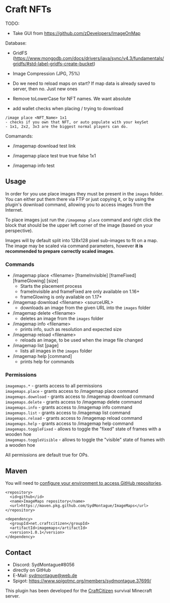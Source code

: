 # Craft NFTs

TODO:
- Take GUI from https://github.com/zDevelopers/ImageOnMap

Database:
- GridFS  (https://www.mongodb.com/docs/drivers/java/sync/v4.3/fundamentals/gridfs/#std-label-gridfs-create-bucket)
- Image Compression (JPG, 75%)
- Do we need to reload maps on start? If map data is already saved to server, then no. Just new ones

- Remove toLowerCase for NFT names. We want absolute
- add wallet checks when placing / trying to download

```
/image place <NFT_Name> 1x1
- checks if you own that NFT, or auto populate with your keySet
- 1x1, 2x2, 3x3 are the biggest normal players can do.
```


Comamands:
- /imagemap download test link
- /imagemap place test true true false 1x1

- /imagemap info test


## Usage
In order for you use place images they must be present in the `images` folder. You can either put them
there via FTP or just copying it, or by using the plugin's download command, allowing you to access
images from the Internet.

To place images just run the `/imagemap place` command and right click the block that should be the
upper left corner of the image (based on your perspective).

Images will by default split into 128x128 pixel sub-images to fit on a map. The image may be scaled via
command parameters, however **it is recommended to prepare correctly scaled images**.

### Commands
* /imagemap place &lt;filename> [frameInvisible] [frameFixed] [frameGlowing] [size]
  * Starts the placement process
  * frameInvisible and frameFixed are only available on 1.16+
  * frameGlowing is only available on 1.17+
* /imagemap download &lt;filename> &lt;sourceURL>
  * downloads an image from the given URL into the `images` folder
* /imagemap delete &lt;filename>
  * deletes an image from the `images` folder
* /imagemap info &lt;filename>
  * prints info, such as resolution and expected size
* /imagemap reload &lt;filename>
  * reloads an image, to be used when the image file changed
* /imagemap list [page]
  * lists all images in the `images` folder
* /imagemap help [command]
  * prints help for commands
  
### Permissions
`imagemaps.*` - grants access to all permissions  
`imagemaps.place` - grants access to /imagemap place command  
`imagemaps.download` - grants access to /imagemap download command  
`imagemaps.delete` - grants access to /imagemap delete command  
`imagemaps.info` - grants access to /imagemap info command  
`imagemaps.list` - grants access to /imagemap list command  
`imagemaps.reload` - grants access to /imagemap reload command  
`imagemaps.help` - grants access to /imagemap help command  
`imagemaps.toggleFixed` - allows to toggle the "fixed" state of frames with a wooden hoe  
`imagemaps.toggleVisible` - allows to toggle the "visible" state of frames with a wooden hoe  

All permissions are default true for OPs.


## Maven
You will need to [configure your environment to access GitHub repositories](https://docs.github.com/en/packages/using-github-packages-with-your-projects-ecosystem/configuring-apache-maven-for-use-with-github-packages).

```
<repository>
  <id>github</id>
  <name>ImageMaps repository</name>
  <url>https://maven.pkg.github.com/SydMontague/ImageMaps</url>
</repository>
```
```
<dependency>
  <groupId>net.craftcitizen</groupId>
  <artifactId>imagemaps</artifactId>
  <version>1.0.1</version>
</dependency>
```

## Contact 
* Discord: SydMontague#8056
* directly on GitHub
* E-Mail: sydmontague@web.de
* Spigot: https://www.spigotmc.org/members/sydmontague.37699/

This plugin has been developed for the [CraftCitizen](https://craftcitizen.net) survival Minecraft server.